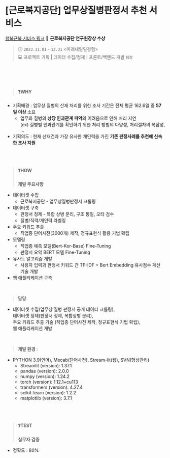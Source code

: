 # [근로복지공단] 업무상질병판정서 추천 서비스
<a href="https://comwel-recommend-service.streamlit.app/">행복근복 서비스 링크</a>
🏅 **근로복지공단 연구원장상 수상** <br>
> 🕒 `2023.11.01` - `12.31` <미래내일일경험><br>
> 💻 프로젝트 기획  |  데이터 수집/정제 |  프론트/백엔드 개발 `팀장`
<br>
<br>
<br>

> #### ❓WHY
- 기획배경 : 업무상 질병의 산재 처리를 위한 조사 기간은 전체 평균 162.6일 중 **57일 이상** 소요
  - 업무와 질병의 **상당 인과관계 파악**의 어려움으로 인해 처리 지연<br>
  (ex) 질병별 인과관계를 확인하기 위한 처리 방법의 다양성, 처리절차의 복잡성, ...
- 기획의도 : 현재 산재건과 가장 유사한 개인력을 가진 **기존 판정사례를 추천해 신속한 조사 지원**

<br>
<br>

> #### ❓HOW
> **개발 주요사항**
  - 데이터셋 수집
    - 근로복지공단 - 업무상질병판정서 크롤링  
  - 데이터셋 구축
    - 판정서 정제 - 복합 상병 분리, 구조 통일, 오타 검수
    - 질병/직력/개인력 라벨링
  - 주요 키워드 추출
    - 직업종 단어사전(3000개) 제작, 정규표현식 활용 기법 확립
  - 모델링
    - 직업종 예측 모델(Bert-Kor-Base) Fine-Tuning
    - 판정서 요약 BERT 모델 Fine-Tuning
  - 유사도 알고리즘 개발
     - 사용자 입력과 판정서 키워드 간 TF-IDF + Bert Embedding 유사점수 계산 기술 개발
  - 웹 애플리케이션 구축
<br>

> **담당**<br>

  - 데이터셋 수집(업무상 질병 판정서 공개 데이터 크롤링),<br>
  데이터셋 정제(판정서 정제, 복합상병 분리),<br>
  주요 키워드 추출 기술 (직업종 단어사전 제작, 정규표현식 기법 확립),<br>
  웹 애플리케이션 개발
<br>

> **개발 환경** :
  - PYTHON 3.9(언어), Mecab(단어사전), Stream-lit(웹), SVN(형상관리)
    - Streamlit (version): 1.37.1
    - pandas (version): 2.0.0
    - numpy (version): 1.24.2
    - torch (version): 1.12.1+cu113
    - transformers (version): 4.27.4
    - scikit-learn (version): 1.2.2
    - matplotlib (version): 3.7.1
<br>
<br>

> #### ❓TEST
> **실무자 검증**
- 정확도 : 80%
